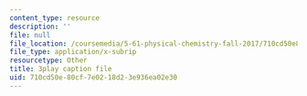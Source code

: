 ```yaml
---
content_type: resource
description: ''
file: null
file_location: /coursemedia/5-61-physical-chemistry-fall-2017/710cd50e80cf7e0218d23e936ea02e30_IZ405_YLKJQ.srt
file_type: application/x-subrip
resourcetype: Other
title: 3play caption file
uid: 710cd50e-80cf-7e02-18d2-3e936ea02e30
---
```

